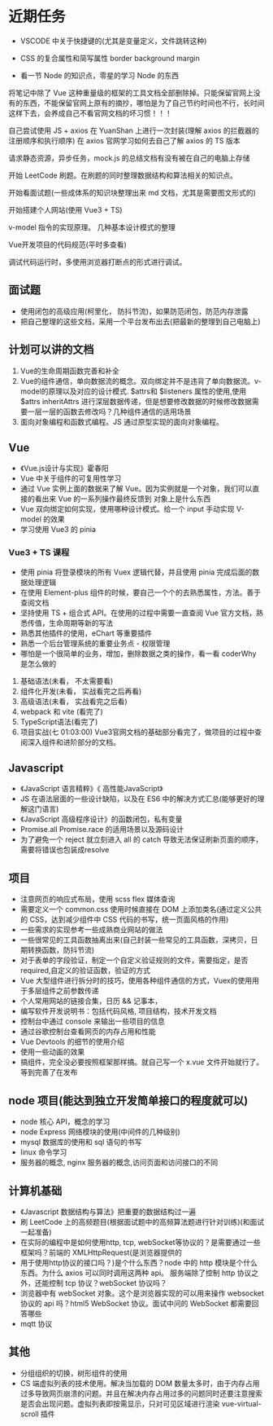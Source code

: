 <!--
 *@Author: x09898 coder_xujie@163.com
 * @Date: 2022-05-09 20:54:40
 * @LastEditors: x09898 coder_xujie@163.com
 * @LastEditTime: 2023-02-21 14:55:45
 * @FilePath: \HTML-CSS-Javascript-\待解决的知识点\近期的学习要务.md
 * @Description: 近期的学习任务(面试前需要完成的知识点)
-->
# 近期任务

* VSCODE 中关于快捷键的(尤其是变量定义，文件跳转这种)

* CSS 的复合属性和简写属性 border background margin

* 看一节 Node 的知识点，零星的学习 Node 的东西

将笔记中除了 Vue 这种重量级的框架的工具文档全部删除掉。只能保留官网上没有的东西，不能保留官网上原有的摘抄，哪怕是为了自己节约时间也不行，长时间这样下去，会养成自己不看官网文档的坏习惯！！！

自己尝试使用 JS + axios 在 YuanShan 上进行一次封装(理解 axios 的拦截器的注册顺序和执行顺序)
在 axios 官网学习如何去自己了解 axios 的 TS 版本

请求静态资源，异步任务，mock.js 的总结文档有没有被在自己的电脑上存储

开始 LeetCode 刷题。在刷题的同时整理数据结构和算法相关的知识点。

开始看面试题(一些成体系的知识块整理出来 md 文档，尤其是需要图文形式的)

开始搭建个人网站(使用 Vue3 + TS)

v-model 指令的实现原理。 几种基本设计模式的整理

Vue开发项目的代码规范(平时多查看)

调试代码运行时，多使用浏览器打断点的形式进行调试。

## 面试题

* 使用闭包的高级应用(柯里化， 防抖节流)，如果防范闭包，防范内存泄露
* 把自己整理的这些文档，采用一个平台发布出去(把最新的整理到自己电脑上)

## 计划可以讲的文档

1. Vue的生命周期函数完善和补全
2. Vue的组件通信，单向数据流的概念。双向绑定并不是违背了单向数据流。v-model的原理以及对应的设计模式. $attrs和 $listeners 属性的使用,使用 $attrs inheritAttrs 进行深层数据传递，但是想要修改数据的时候修改数据需要一层一层的函数去修改吗？几种组件通信的适用场景
3. 面向对象编程和函数式编程。JS 通过原型实现的面向对象编程。

## Vue

* 《Vue.js设计与实现》霍春阳
* Vue 中关于组件的可复用性学习
* 通过 Vue 实例上面的数据来了解 Vue。因为实例就是一个对象，我们可以直接的看出来 Vue 的一系列操作最终反馈到 对象上是什么东西
* Vue 双向绑定如何实现，使用哪种设计模式。给一个 input 手动实现 V-model 的效果
* 学习使用 Vue3 的 pinia

### Vue3 + TS 课程

* 使用 pinia 将登录模块的所有 Vuex 逻辑代替，并且使用 pinia 完成后面的数据处理逻辑
* 在使用 Element-plus 组件的时候，要自己一个个的去熟悉属性，方法。善于查阅文档
* 坚持使用 TS + 组合式 API。在使用的过程中需要一直查阅 Vue 官方文档，熟悉传值，生命周期等新的写法
* 熟悉其他插件的使用，eChart 等重要插件
* 熟悉一个后台管理系统的重要业务点 - 权限管理
* 哪怕是一个很简单的业务，增加，删除数据之类的操作，看一看 coderWhy 是怎么做的

1. 基础语法(未看， 不太需要看)
2. 组件化开发(未看， 实战看完之后再看)
3. 高级语法(未看， 实战看完之后看)
4. webpack 和 vite (看完了)
5. TypeScript语法(看完了)
6. 项目实战(七 01:03:00) Vue3官网文档的基础部分看完了，做项目的过程中查阅深入组件和进阶部分的文档。

## Javascript

* 《JavaScript 语言精粹》《 高性能JavaScript》
* JS 在语法层面的一些设计缺陷，以及在 ES6 中的解决方式汇总(能够更好的理解这门语言)
* 《JavaScript 高级程序设计》的函数闭包，私有变量
* Promise.all Promise.race 的适用场景以及源码设计
* 为了避免一个 reject 就立刻进入 all 的 catch 导致无法保证刷新页面的顺序，需要将错误也包装成resolve

## 项目

* 注意网页的响应式布局，使用 scss flex 媒体查询
* 需要定义一个 common.css 使用时候直接在 DOM 上添加类名(通过定义公共的 CSS，达到减少组件中 CSS 代码的书写，统一页面风格的作用)
* 一些需求的实现参考一些成熟商业网站的做法
* 一些很常见的工具函数抽离出来(自己封装一些常见的工具函数，深拷贝，日期转换函数，防抖节流)
* 对于表单的字段验证，制定一个自定义验证规则的文件，需要指定，是否required,自定义的验证函数，验证的方式
* Vue 大型组件进行拆分时的技巧，使用各种组件通信的方式，Vuex的使用用于多层组件之前参数传递
* 个人常用网站的链接合集，日历 && 记事本，
* 编写软件开发说明书：包括代码风格, 项目结构，技术开发文档
* 控制台中通过 console 来输出一些项目的信息
* 通过谷歌控制台查看网页的内存占用和性能
* Vue Devtools 的细节的使用介绍
* 使用一些动画的效果
* 搞组件，完全没必要按照框架那样搞。就自己写一个 x.vue 文件开始就行了。等到完善了在发布

## node 项目(能达到独立开发简单接口的程度就可以)

* node 核心 API，概念的学习
* node Express 网络模块的使用(中间件的几种级别)
* mysql 数据库的使用和 sql 语句的书写
* linux 命令学习
* 服务器的概念, nginx 服务器的概念,访问页面和访问接口的不同

## 计算机基础

* 《Javascript 数据结构与算法》把重要的数据结构过一遍
* 刷 LeetCode 上的高频题目(根据面试题中的高频算法题进行针对训练)(和面试一起准备)
* 在实际的编程中是如何使用http, tcp, webSocket等协议的？是需要通过一些框架吗？前端的 XMLHttpRequest(是浏览器提供的
* 用于使用http协议的接口吗？)是个什么东西？node 中的 http 模块是个什么东西。为什么 axios 可以同时调用这两种 api。 服务端除了控制 http 协议之外，还能控制 tcp 协议？webSocket 协议吗？
* 浏览器中有 webSocket 对象。这个是浏览器实现的可以用来操作 websocket 协议的 api 吗？html5 WebSocket 协议。面试中问的 WebSocket 都需要回答哪些
* mqtt 协议

## 其他

* 分组组织的切换，树形组件的使用
* CS 端虚拟列表的技术使用。解决当加载的 DOM 数量太多时，由于内存占用过多导致网页崩溃的问题。并且在解决内存占用过多的问题同时还要注意搜索是否会出现问题。虚拟列表即按需显示，只对可见区域进行渲染 vue-virtual-scroll 插件
